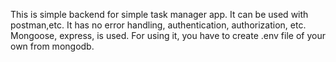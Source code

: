 This is simple backend for simple task manager app.
It can be used with postman,etc.
It has no error handling, authentication, authorization, etc.
Mongoose, express, is used.
For using it, you have to create .env file of your own from mongodb.
